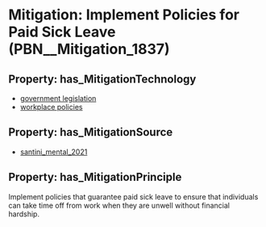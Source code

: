 # Mitigation: __Implement Policies for Paid Sick Leave__ (PBN__Mitigation_1837)

## Property: has_MitigationTechnology

* [government legislation](../Technology/PBN__Technology_4097)
* [workplace policies](../Technology/PBN__Technology_4098)

## Property: has_MitigationSource

* [santini_mental_2021](../Article/PBN__Article_189)

## Property: has_MitigationPrinciple

Implement policies that guarantee paid sick leave to ensure that individuals can take time off from work when they are unwell without financial hardship.

